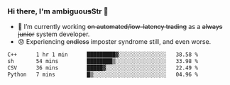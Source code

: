 ### Hi there, I'm ambiguou~~s~~Str 👋

<!--
**ambiguoustexture/ambiguoustexture** is a ✨ _special_ ✨ repository because its `README.md` (this file) appears on your GitHub profile.

Here are some ideas to get you started:
-->
- 🔭 I’m currently working ~~on automated/low-latency trading~~ as a ~~always junior~~ system developer.
- :worried: Experiencing ~~endless~~ imposter syndrome still, and even worse.

<!--START_SECTION:waka-->

```txt
C++      1 hr 1 min      █████████▓░░░░░░░░░░░░░░░   38.58 %
sh       54 mins         ████████▒░░░░░░░░░░░░░░░░   33.98 %
CSV      36 mins         █████▓░░░░░░░░░░░░░░░░░░░   22.49 %
Python   7 mins          █▒░░░░░░░░░░░░░░░░░░░░░░░   04.96 %
```

<!--END_SECTION:waka-->
